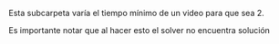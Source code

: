 Esta subcarpeta varía el tiempo mínimo de un video para que sea 2.

Es importante notar que al hacer esto el solver no encuentra solución